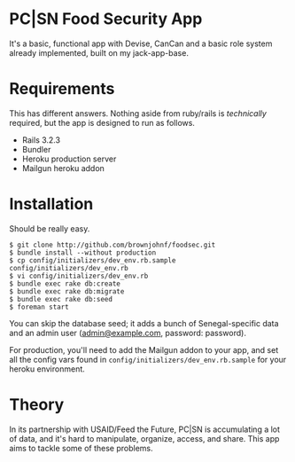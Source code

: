 # PC|SN Food Security App

It's a basic, functional app with Devise, CanCan and a basic role system already implemented, built on my jack-app-base.

# Requirements

This has different answers. Nothing aside from ruby/rails is *technically* required, but the app is designed to run as follows.

* Rails 3.2.3
* Bundler
* Heroku production server
* Mailgun heroku addon

# Installation

Should be really easy.

    $ git clone http://github.com/brownjohnf/foodsec.git
    $ bundle install --without production
    $ cp config/initializers/dev_env.rb.sample config/initializers/dev_env.rb
    $ vi config/initializers/dev_env.rb
    $ bundle exec rake db:create
    $ bundle exec rake db:migrate
    $ bundle exec rake db:seed
    $ foreman start

You can skip the database seed; it adds a bunch of Senegal-specific data and an admin user (admin@example.com, password: password).

For production, you'll need to add the Mailgun addon to your app, and set all the config vars found in `config/initializers/dev_env.rb.sample` for your heroku environment.

# Theory

In its partnership with USAID/Feed the Future, PC|SN is accumulating a lot of data, and it's hard to manipulate, organize, access, and share. This app aims to tackle some of these problems.
